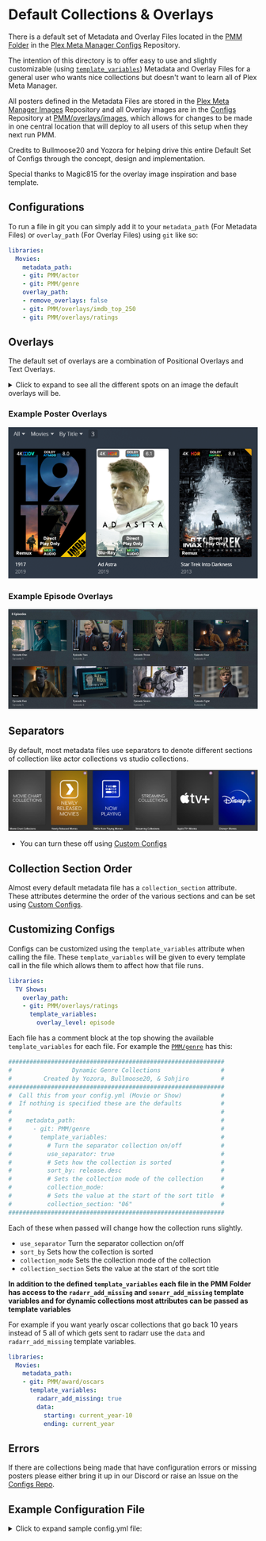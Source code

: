 # Default Collections & Overlays

There is a default set of Metadata and Overlay Files located in the [PMM Folder](https://github.com/meisnate12/Plex-Meta-Manager-Configs/tree/master/PMM) in the [Plex Meta Manager Configs](https://github.com/meisnate12/Plex-Meta-Manager-Configs) Repository.

The intention of this directory is to offer easy to use and slightly customizable (using [`template_variables`](../../config/paths.md#template-variables)) Metadata and Overlay Files for a general user who wants nice collections but doesn't want to learn all of Plex Meta Manager.

All posters defined in the Metadata Files are stored in the [Plex Meta Manager Images](https://github.com/meisnate12/Plex-Meta-Manager-Images) Repository and all Overlay images are in the [Configs](https://github.com/meisnate12/Plex-Meta-Manager-Configs) Repository at [PMM/overlays/images](https://github.com/meisnate12/Plex-Meta-Manager-Configs/tree/sohjiro/PMM/overlays/images), which allows for changes to be made in one central location that will deploy to all users of this setup when they next run PMM.

Credits to Bullmoose20 and Yozora for helping drive this entire Default Set of Configs through the concept, design and implementation.

Special thanks to Magic815 for the overlay image inspiration and base template.

## Configurations

To run a file in git you can simply add it to your `metadata_path` (For Metadata Files) or `overlay_path` (For Overlay Files) using `git` like so:

```yaml
libraries:
  Movies:
    metadata_path:
    - git: PMM/actor
    - git: PMM/genre
    overlay_path:
    - remove_overlays: false
    - git: PMM/overlays/imdb_top_250
    - git: PMM/overlays/ratings
```

## Overlays

The default set of overlays are a combination of Positional Overlays and Text Overlays.

<details>
  <summary>Click to expand to see all the different spots on an image the default overlays will be.</summary>

   ![](overlays.png)

</details>

### Example Poster Overlays

![](movie-overlays.png)


### Example Episode Overlays

![](episode-overlays.png)

## Separators

By default, most metadata files use separators to denote different sections of collection like actor collections vs studio collections.

![](separators.png)

* You can turn these off using [Custom Configs](#customizing-configs)

## Collection Section Order

Almost every default metadata file has a `collection_section` attribute. These attributes determine the order of the various sections and can be set using [Custom Configs](#customizing-configs). 

## Customizing Configs

Configs can be customized using the `template_variables` attribute when calling the file. These `template_variables` will be given to every template call in the file which allows them to affect how that file runs.

```yaml
libraries:
  TV Shows:
    overlay_path:
    - git: PMM/overlays/ratings
      template_variables:
        overlay_level: episode
```

Each file has a comment block at the top showing the available `template_variables` for each file. For example the [`PMM/genre`](https://github.com/meisnate12/Plex-Meta-Manager-Configs/blob/master/PMM/genre.yml) has this:

```yaml
#############################################################
#                 Dynamic Genre Collections                 #
#         Created by Yozora, Bullmoose20, & Sohjiro         #
#############################################################
#  Call this from your config.yml (Movie or Show)           #
#  If nothing is specified these are the defaults           #
#                                                           #
#    metadata_path:                                         #
#      - git: PMM/genre                                     #
#        template_variables:                                #
#          # Turn the separator collection on/off           #
#          use_separator: true                              #
#          # Sets how the collection is sorted              #
#          sort_by: release.desc                            #
#          # Sets the collection mode of the collection     #
#          collection_mode:                                 #
#          # Sets the value at the start of the sort title  #
#          collection_section: "06"                         #
#############################################################
```
 
Each of these when passed will change how the collection runs slightly. 
* `use_separator` Turn the separator collection on/off
* `sort_by` Sets how the collection is sorted
* `collection_mode` Sets the collection mode of the collection 
* `collection_section` Sets the value at the start of the sort title

**In addition to the defined `template_variables` each file in the PMM Folder has access to the `radarr_add_missing` and `sonarr_add_missing` template variables and for dynamic collections most attributes can be passed as template variables**

For example if you want yearly oscar collections that go back 10 years instead of 5 all of which gets sent to radarr use the `data` and `radarr_add_missing` template variables.

```yaml
libraries:
  Movies:
    metadata_path:
    - git: PMM/award/oscars
      template_variables:
        radarr_add_missing: true
        data:
          starting: current_year-10
          ending: current_year
```

## Errors

If there are collections being made that have configuration errors or missing posters please either bring it up in our Discord or raise an Issue on the [Configs Repo](https://github.com/meisnate12/Plex-Meta-Manager-Configs/issues/new/choose). 

## Example Configuration File

<details>
  <summary>Click to expand sample config.yml file:</summary>

```yaml
libraries:
  Movies:
    metadata_path:
    - git: PMM/award/bafta
    - git: PMM/award/cannes
    - git: PMM/award/choice
    - git: PMM/award/golden
    - git: PMM/award/oscars
    - git: PMM/award/other
    - git: PMM/award/spirit
    - git: PMM/award/sundance
    - git: PMM/chart/old_movie_chart
    - git: PMM/actor
    - git: PMM/audio_language
    - git: PMM/movie/content_rating_us           # Choose content_rating_uk or content_rating_us
    - git: PMM/genre
    - git: PMM/resolution_standards              # Choose resolution_standards or resolution
    - git: PMM/studio
    - git: PMM/subtitle_language
    - git: PMM/year
    - git: PMM/movie/country
    - git: PMM/movie/decade
    - git: PMM/movie/director
    - git: PMM/movie/franchise
    - git: PMM/movie/multi-franchise
    - git: PMM/movie/producer
    - git: PMM/movie/seasonal
    - git: PMM/movie/streaming
    - git: PMM/movie/writer
    overlay_path:
    - remove_overlays: false
    - git: PMM/overlays/audio_codec
    - git: PMM/overlays/audio_language
    - git: PMM/overlays/direct_play
    - git: PMM/overlays/imdb_top_250
    - git: PMM/overlays/ratings
    - git: PMM/overlays/resolution
    - git: PMM/overlays/special_release
    - git: PMM/overlays/streaming
    - git: PMM/overlays/video_format
  TV Shows:
    metadata_path:
    - git: PMM/award/choice
    - git: PMM/award/golden
    - git: PMM/award/emmy
    - git: PMM/chart/old_show_chart
    - git: PMM/actor
    - git: PMM/audio_language
    - git: PMM/show/content_rating_us            # Choose content_rating_uk or content_rating_us
    - git: PMM/genre
    - git: PMM/resolution_standards              # Choose resolution_standards or resolution
    - git: PMM/studio
    - git: PMM/subtitle_language
    - git: PMM/year
    - git: PMM/show/country
    - git: PMM/show/decade
    - git: PMM/show/network
    - git: PMM/show/streaming
    overlay_path:
    - remove_overlays: false
    - git: PMM/overlays/audio_codec      
    - git: PMM/overlays/audio_codec
      template_variables:
        overlay_level: episode
    - git: PMM/overlays/audio_codec
      template_variables:
        overlay_level: season
    - git: PMM/overlays/audio_language
    - git: PMM/overlays/audio_language
      template_variables:
        overlay_level: episode
    - git: PMM/overlays/audio_language
      template_variables:
        overlay_level: season
    - git: PMM/overlays/direct_play
    - git: PMM/overlays/direct_play
      template_variables:
        overlay_level: episode
    - git: PMM/overlays/direct_play
      template_variables:
        overlay_level: season
    - git: PMM/overlays/ratings
    - git: PMM/overlays/ratings
      template_variables:
        overlay_level: episode
    - git: PMM/overlays/ratings
      template_variables:
        overlay_level: season
    - git: PMM/overlays/resolution
    - git: PMM/overlays/resolution
      template_variables:
        overlay_level: episode
    - git: PMM/overlays/resolution
      template_variables:
        overlay_level: season
    - git: PMM/overlays/special_release
    - git: PMM/overlays/special_release
      template_variables:
        overlay_level: episode
    - git: PMM/overlays/special_release
      template_variables:
        overlay_level: season
    - git: PMM/overlays/streaming
    - git: PMM/overlays/streaming
      template_variables:
        overlay_level: episode
    - git: PMM/overlays/streaming
      template_variables:
        overlay_level: season
    - git: PMM/overlays/video_format
    - git: PMM/overlays/video_format
      template_variables:
        overlay_level: episode
    - git: PMM/overlays/video_format
      template_variables:
        overlay_level: season
playlist_files:
- git: PMM/playlist
```
</details>
